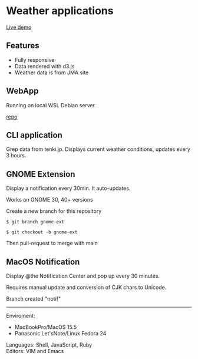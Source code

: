 # Weather applications

[Live demo](https://ndlopez.github.io/weather)

## Features

- Fully responsive
- Data rendered with d3.js
- Weather data is from JMA site

## WebApp

Running on local WSL Debian server

[repo](https://github.com/ndlopez/webapp)

## CLI application

Grep data from tenki.jp. Displays current weather conditions, updates every 3 hours.

## GNOME Extension

Display a notification every 30min. It auto-updates.

Works on GNOME 30, 40+ versions

Create a new branch for this repository

	$ git branch gnome-ext

	$ git checkout -b gnome-ext

Then pull-request to merge with main

## MacOS Notification

Display @the Notification Center and pop up every 30 minutes.

Requires manual update and conversion of CJK chars to Unicode.

Branch created "notif"

---
Enviroment: 
- MacBookPro/MacOS 15.5<br>
- Panasonic Let'sNote/Linux Fedora 24<br>

Languages: Shell, JavaScript, Ruby<br>
Editors: VIM and Emacs
